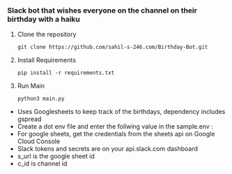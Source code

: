 ### Slack bot that wishes everyone on the channel on their birthday with a haiku

1. Clone the repository

    ```git clone https://github.com/sahil-s-246.com/Birthday-Bot.git```

2. Install Requirements

    ```pip install -r requirements.txt```

3. Run Main

    ```python3 main.py```

- Uses Googlesheets to keep track of the birthdays, dependency includes gspread
- Create a dot env file and enter the follwing value in the sample.env : 
- For google sheets, get the credentials from the sheets api on Google Cloud Console
- Slack tokens and secrets are on your api.slack.com dashboard
- s_url is the google sheet id
- c_id is channel id